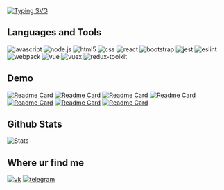 [![Typing SVG](https://readme-typing-svg.herokuapp.com?color=%2336BCF7&lines=Hi+I'm+a+Frontend+Developer)](https://git.io/typing-svg)

## Languages and Tools

![javascript](https://img.shields.io/badge/JavaScript-F7DF1E?style=for-the-badge&logo=javascript&logoColor=black) ![node.js](https://img.shields.io/badge/Node.js-43853D?style=for-the-badge&logo=node.js&logoColor=white) ![html5](https://img.shields.io/badge/HTML5-E34F26?style=for-the-badge&logo=html5&logoColor=white) ![css](https://img.shields.io/badge/CSS3-1572B6?style=for-the-badge&logo=css3&logoColor=white) ![react](https://img.shields.io/badge/React-20232A?style=for-the-badge&logo=react&logoColor=61DAFB) ![bootstrap](https://img.shields.io/badge/Bootstrap-563D7C?style=for-the-badge&logo=bootstrap&logoColor=white) ![jest](https://img.shields.io/badge/Jest-323330?style=for-the-badge&logo=Jest&logoColor=white) ![eslint](https://img.shields.io/badge/eslint-3A33D1?style=for-the-badge&logo=eslint&logoColor=white) ![webpack](https://img.shields.io/badge/webpack-35495E?style=for-the-badge&logo=webpack) ![vue](https://img.shields.io/badge/Vue.js-35495E?style=for-the-badge&logo=vue.js&logoColor=4FC08D) ![vuex](https://img.shields.io/badge/Vuex-20232A?style=for-the-badge&logo=vue.js&logoColor=4FC08D) ![redux-toolkit](https://img.shields.io/badge/Redux-593D88?style=for-the-badge&logo=redux&logoColor=white)

## Demo
[![Readme Card](https://github-readme-stats.vercel.app/api/pin/?username=Svencap&repo=Chat)](https://github.com/Svencap/Chat)
[![Readme Card](https://github-readme-stats.vercel.app/api/pin/?username=Svencap&repo=Rss-front)](https://github.com/Svencap/Rss-front)
[![Readme Card](https://github-readme-stats.vercel.app/api/pin/?username=Svencap&repo=Difference-Calculator)](https://github.com/Svencap/Difference-Calculator)
[![Readme Card](https://github-readme-stats.vercel.app/api/pin/?username=Svencap&repo=Brain-Games)](https://github.com/Svencap/Brain-games)
[![Readme Card](https://github-readme-stats.vercel.app/api/pin/?username=Svencap&repo=Todo-List_firebase)](https://github.com/Svencap/Todo-List_firebase)
[![Readme Card](https://github-readme-stats.vercel.app/api/pin/?username=Svencap&repo=Todo-redux-saga)](https://github.com/Svencap/Todo-redux-saga)
[![Readme Card](https://github-readme-stats.vercel.app/api/pin/?username=Svencap&repo=Testovoe-Timer)](https://github.com/Svencap/Testovoe-Timer)

## Github Stats
![Stats](https://github-readme-stats.vercel.app/api?username=Svencap&theme=blue-green)

## Where ur find me
[![vk](https://img.shields.io/badge/вконтакте-%232E87FB.svg?&style=for-the-badge&logo=vk&logoColor=white)](https://vk.com/yaeboshu) [![telegram](https://img.shields.io/badge/Telegram-2CA5E0?style=for-the-badge&logo=telegram&logoColor=white)](https://t.me/Svencap)
